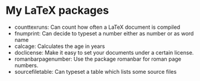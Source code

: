 # My LaTeX packages

* counttexruns: Can count how often a LaTeX document is compiled
* fnumprint: Can decide to typeset a number either as number or as word name
* calcage: Calculates the age in years
* doclicense: Make it easy to set your documents under a certain license.
* romanbarpagenumber: Use the package romanbar for roman page numbers.
* sourcefiletable: Can typeset a table which lists some source files
